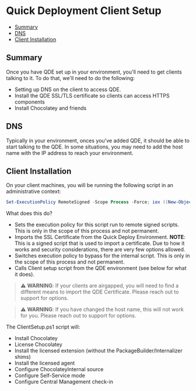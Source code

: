 # Quick Deployment Client Setup

<!-- TOC -->

- [Summary](#summary)
- [DNS](#dns)
- [Client Installation](#client-installation)

<!-- /TOC -->

## Summary
Once you have QDE set up in your environment, you'll need to get clients talking to it. To do that, we'll need to do the following:

* Setting up DNS on the client to access QDE.
* Install the QDE SSL/TLS certificate so clients can access HTTPS components
* Install Chocolatey and friends

## DNS
Typically in your environment, onces you've added QDE, it should be able to start talking to the QDE. In some situations, you may need to add the host name with the IP address to reach your environment.

## Client Installation

On your client machines, you will be running the following script in an administrative context:

```powershell
Set-ExecutionPolicy RemoteSigned -Scope Process -Force; iex ((New-Object System.Net.WebClient).DownloadString('https://chocolatey.org/Import-QuickDeployCertificate.ps1')); Set-ExecutionPolicy RemoteSigned -Scope Process -Force; iex ((New-Object System.Net.WebClient).DownloadString('https://chocoserver:8443/repository/choco-install/ClientSetup.ps1'))
```

What does this do?
* Sets the execution policy for this script run to remote signed scripts. This is only in the scope of this process and not permanent.
* Imports the SSL Certificate from the Quick Deploy Environment. **NOTE**: This is a signed script that is used to import a certificate. Due to how it works and security considerations, there are very few options allowed.
* Switches execution policy to bypass for the internal script. This is only in the scope of this process and not permanent.
* Calls Client setup script from the QDE environment (see below for what it does).

> :warning: **WARNING**: If your clients are airgapped, you will need to find a different means to import the QDE Certificate. Please reach out to support for options.

> :warning: **WARNING**: If you have changed the host name, this will not work for you. Please reach out to support for options.

The ClientSetup.ps1 script will:

- Install Chocolatey
- License Chocolatey
- Install the licensed extension (without the PackageBuilder/Internalizer shims)
- Install the licensed agent
- Configure ChocolateyInternal source
- Configure Self-Service mode
- Configure Central Management check-in
